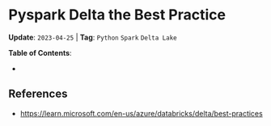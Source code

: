 # Pyspark Delta the Best Practice

**Update**: `2023-04-25` |
**Tag**: `Python` `Spark` `Delta Lake`

**Table of Contents**:

- []()

##

## References

- https://learn.microsoft.com/en-us/azure/databricks/delta/best-practices
